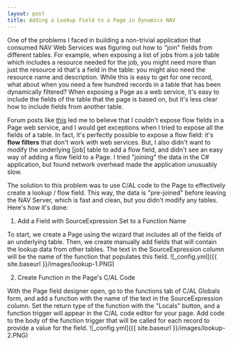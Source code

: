 ```yaml
---
layout: post
title: Adding a Lookup Field to a Page in Dynamics NAV
---
```

One of the problems I faced in building a non-trivial application that consumed NAV Web Services was figuring out how to "join" fields from different tables.  For example, when exposing a list of jobs from a job table which includes a resource needed for the job, you might need more than just the resource id that's a field in the table: you might also need the resource name and description.  While this is easy to get for one record, what about when you need a few hundred records in a table that has been dynamically filtered?  When exposing a Page as a web service, it's easy to include the fields of the table that the page is based on, but it's less clear how to include fields from another table.

Forum posts like [this](http://dynamicsuser.net/forums/p/32550/170843.aspx) led me to believe that I couldn't expose flow fields in a Page web service, and I would get exceptions when I tried to expose all the fields of a table.  In fact, it's perfectly possible to expose a flow field: it's **flow filters** that don't work with web services.  But, I also didn't want to modify the underlying [job] table to add a flow field, and didn't see an easy way of adding a flow field to a Page.  I tried "joining" the data in the C# application, but found network overhead made the application unusuably slow.

The solution to this problem was to use C/AL code to the Page to effectively create a lookup / flow field.  This way, the data is "pre-joined" before leaving the NAV Server, which is fast and clean, but you didn't modify any tables.  Here's how it's done:

1. Add a Field with SourceExpression Set to a Function Name

To start, we create a Page using the wizard that includes all of the fields of an underlying table.  Then, we create manually add fields that will contain the lookup data from other tables.  The text in the SourceExpression column will be the name of the function that populates this field.
![_config.yml]({{ site.baseurl }}/images/lookup-1.PNG)

2. Create Function in the Page's C/AL Code

With the Page field designer open, go to the functions tab of C/AL Globals form, and add a function with the name of the text in the SourceExpression column.  Set the return type of the function with the "Locals" button, and a function trigger will appear in the C/AL code editor for your page.  Add code to the body of the function trigger that will be called for each record to provide a value for the field.
![_config.yml]({{ site.baseurl }}/images/lookup-2.PNG)


